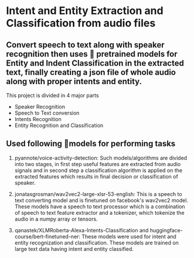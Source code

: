 # Intent and Entity Extraction and Classification from audio files

## Convert speech to text along with speaker recognition then uses 🤗 pretrained models for Entity and Indent Classification in the extracted text, finally creating a json file of whole audio along with proper intents and entity.

This project is divided in 4 major parts
* Speaker Recognition
* Speech to Text conversion
* Intents Recognition
* Entity Recognition and Classification

## Used following 🤗models for performing tasks

1) pyannote/voice-activity-detection: Such models/algorithms are divided into two stages, in first step useful features are extracted from audio signals and in second step a classification algorithm is applied on the extracted features which results in final decision or classification of speaker.


2) jonatasgrosman/wav2vec2-large-xlsr-53-english: This is a speech to text converting model and is finetuned on facebook's wav2vec2 model. These models have a speech to text processor which is a combination of speech to text feature extractor and a tokenizer, which tokenize the audio in a numpy array or tensors.


3) qanastek/XLMRoberta-Alexa-Intents-Classification and huggingface-course/bert-finetuned-ner: These models were used for intent and entity recognization and classification. These models are trained on large text data having intent and entity classified.


